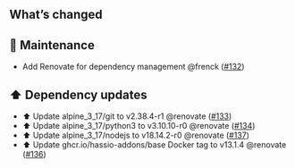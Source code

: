 ## What’s changed

## 🧰 Maintenance

- Add Renovate for dependency management @frenck ([#132](https://github.com/hassio-addons/addon-thelounge/pull/132))

## ⬆️ Dependency updates

- ⬆️ Update alpine_3_17/git to v2.38.4-r1 @renovate ([#133](https://github.com/hassio-addons/addon-thelounge/pull/133))
- ⬆️ Update alpine_3_17/python3 to v3.10.10-r0 @renovate ([#134](https://github.com/hassio-addons/addon-thelounge/pull/134))
- ⬆️ Update alpine_3_17/nodejs to v18.14.2-r0 @renovate ([#137](https://github.com/hassio-addons/addon-thelounge/pull/137))
- ⬆️ Update ghcr.io/hassio-addons/base Docker tag to v13.1.4 @renovate ([#136](https://github.com/hassio-addons/addon-thelounge/pull/136))
